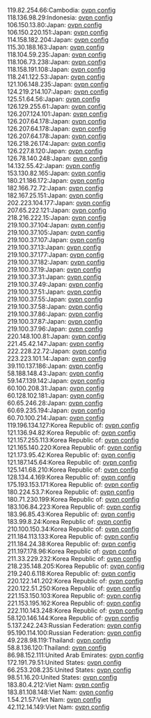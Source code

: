 119.82.254.66:Cambodia: [ovpn config](vpn/119_82_254_66.ovpn)  
118.136.98.29:Indonesia: [ovpn config](vpn/118_136_98_29.ovpn)  
106.150.13.80:Japan: [ovpn config](vpn/106_150_13_80.ovpn)  
106.150.220.151:Japan: [ovpn config](vpn/106_150_220_151.ovpn)  
114.158.182.204:Japan: [ovpn config](vpn/114_158_182_204.ovpn)  
115.30.188.163:Japan: [ovpn config](vpn/115_30_188_163.ovpn)  
118.104.59.235:Japan: [ovpn config](vpn/118_104_59_235.ovpn)  
118.106.73.238:Japan: [ovpn config](vpn/118_106_73_238.ovpn)  
118.158.191.108:Japan: [ovpn config](vpn/118_158_191_108.ovpn)  
118.241.122.53:Japan: [ovpn config](vpn/118_241_122_53.ovpn)  
121.106.148.235:Japan: [ovpn config](vpn/121_106_148_235.ovpn)  
124.219.214.107:Japan: [ovpn config](vpn/124_219_214_107.ovpn)  
125.51.64.56:Japan: [ovpn config](vpn/125_51_64_56.ovpn)  
126.129.255.61:Japan: [ovpn config](vpn/126_129_255_61.ovpn)  
126.207.124.101:Japan: [ovpn config](vpn/126_207_124_101.ovpn)  
126.207.64.178:Japan: [ovpn config](vpn/126_207_64_178.ovpn)  
126.207.64.178:Japan: [ovpn config](vpn/126_207_64_178.ovpn)  
126.207.64.178:Japan: [ovpn config](vpn/126_207_64_178.ovpn)  
126.218.26.174:Japan: [ovpn config](vpn/126_218_26_174.ovpn)  
126.227.8.120:Japan: [ovpn config](vpn/126_227_8_120.ovpn)  
126.78.140.248:Japan: [ovpn config](vpn/126_78_140_248.ovpn)  
14.132.55.42:Japan: [ovpn config](vpn/14_132_55_42.ovpn)  
153.130.82.165:Japan: [ovpn config](vpn/153_130_82_165.ovpn)  
180.21.186.172:Japan: [ovpn config](vpn/180_21_186_172.ovpn)  
182.166.72.72:Japan: [ovpn config](vpn/182_166_72_72.ovpn)  
182.167.25.151:Japan: [ovpn config](vpn/182_167_25_151.ovpn)  
202.223.104.177:Japan: [ovpn config](vpn/202_223_104_177.ovpn)  
207.65.222.121:Japan: [ovpn config](vpn/207_65_222_121.ovpn)  
218.216.222.15:Japan: [ovpn config](vpn/218_216_222_15.ovpn)  
219.100.37.104:Japan: [ovpn config](vpn/219_100_37_104.ovpn)  
219.100.37.105:Japan: [ovpn config](vpn/219_100_37_105.ovpn)  
219.100.37.107:Japan: [ovpn config](vpn/219_100_37_107.ovpn)  
219.100.37.13:Japan: [ovpn config](vpn/219_100_37_13.ovpn)  
219.100.37.177:Japan: [ovpn config](vpn/219_100_37_177.ovpn)  
219.100.37.182:Japan: [ovpn config](vpn/219_100_37_182.ovpn)  
219.100.37.19:Japan: [ovpn config](vpn/219_100_37_19.ovpn)  
219.100.37.31:Japan: [ovpn config](vpn/219_100_37_31.ovpn)  
219.100.37.49:Japan: [ovpn config](vpn/219_100_37_49.ovpn)  
219.100.37.51:Japan: [ovpn config](vpn/219_100_37_51.ovpn)  
219.100.37.55:Japan: [ovpn config](vpn/219_100_37_55.ovpn)  
219.100.37.58:Japan: [ovpn config](vpn/219_100_37_58.ovpn)  
219.100.37.86:Japan: [ovpn config](vpn/219_100_37_86.ovpn)  
219.100.37.87:Japan: [ovpn config](vpn/219_100_37_87.ovpn)  
219.100.37.96:Japan: [ovpn config](vpn/219_100_37_96.ovpn)  
220.148.100.81:Japan: [ovpn config](vpn/220_148_100_81.ovpn)  
221.45.42.147:Japan: [ovpn config](vpn/221_45_42_147.ovpn)  
222.228.22.72:Japan: [ovpn config](vpn/222_228_22_72.ovpn)  
223.223.101.14:Japan: [ovpn config](vpn/223_223_101_14.ovpn)  
39.110.137.186:Japan: [ovpn config](vpn/39_110_137_186.ovpn)  
58.188.148.43:Japan: [ovpn config](vpn/58_188_148_43.ovpn)  
59.147.139.142:Japan: [ovpn config](vpn/59_147_139_142.ovpn)  
60.100.208.31:Japan: [ovpn config](vpn/60_100_208_31.ovpn)  
60.128.102.181:Japan: [ovpn config](vpn/60_128_102_181.ovpn)  
60.65.246.28:Japan: [ovpn config](vpn/60_65_246_28.ovpn)  
60.69.235.194:Japan: [ovpn config](vpn/60_69_235_194.ovpn)  
60.70.100.214:Japan: [ovpn config](vpn/60_70_100_214.ovpn)  
119.196.134.127:Korea Republic of: [ovpn config](vpn/119_196_134_127.ovpn)  
121.136.94.82:Korea Republic of: [ovpn config](vpn/121_136_94_82.ovpn)  
121.157.255.113:Korea Republic of: [ovpn config](vpn/121_157_255_113.ovpn)  
121.165.140.220:Korea Republic of: [ovpn config](vpn/121_165_140_220.ovpn)  
121.173.95.42:Korea Republic of: [ovpn config](vpn/121_173_95_42.ovpn)  
121.187.145.64:Korea Republic of: [ovpn config](vpn/121_187_145_64.ovpn)  
125.141.68.210:Korea Republic of: [ovpn config](vpn/125_141_68_210.ovpn)  
128.134.4.169:Korea Republic of: [ovpn config](vpn/128_134_4_169.ovpn)  
175.193.153.171:Korea Republic of: [ovpn config](vpn/175_193_153_171.ovpn)  
180.224.53.7:Korea Republic of: [ovpn config](vpn/180_224_53_7.ovpn)  
180.71.230.199:Korea Republic of: [ovpn config](vpn/180_71_230_199.ovpn)  
183.106.84.223:Korea Republic of: [ovpn config](vpn/183_106_84_223.ovpn)  
183.96.85.43:Korea Republic of: [ovpn config](vpn/183_96_85_43.ovpn)  
183.99.8.24:Korea Republic of: [ovpn config](vpn/183_99_8_24.ovpn)  
210.100.150.34:Korea Republic of: [ovpn config](vpn/210_100_150_34.ovpn)  
211.184.113.133:Korea Republic of: [ovpn config](vpn/211_184_113_133.ovpn)  
211.184.24.38:Korea Republic of: [ovpn config](vpn/211_184_24_38.ovpn)  
211.197.178.96:Korea Republic of: [ovpn config](vpn/211_197_178_96.ovpn)  
211.33.229.232:Korea Republic of: [ovpn config](vpn/211_33_229_232.ovpn)  
218.235.148.205:Korea Republic of: [ovpn config](vpn/218_235_148_205.ovpn)  
219.240.6.118:Korea Republic of: [ovpn config](vpn/219_240_6_118.ovpn)  
220.122.141.202:Korea Republic of: [ovpn config](vpn/220_122_141_202.ovpn)  
220.122.51.250:Korea Republic of: [ovpn config](vpn/220_122_51_250.ovpn)  
221.153.150.103:Korea Republic of: [ovpn config](vpn/221_153_150_103.ovpn)  
221.153.195.162:Korea Republic of: [ovpn config](vpn/221_153_195_162.ovpn)  
222.110.143.248:Korea Republic of: [ovpn config](vpn/222_110_143_248.ovpn)  
58.120.146.144:Korea Republic of: [ovpn config](vpn/58_120_146_144.ovpn)  
5.137.242.243:Russian Federation: [ovpn config](vpn/5_137_242_243.ovpn)  
95.190.114.100:Russian Federation: [ovpn config](vpn/95_190_114_100.ovpn)  
49.228.98.119:Thailand: [ovpn config](vpn/49_228_98_119.ovpn)  
58.8.136.120:Thailand: [ovpn config](vpn/58_8_136_120.ovpn)  
86.98.152.111:United Arab Emirates: [ovpn config](vpn/86_98_152_111.ovpn)  
172.191.79.51:United States: [ovpn config](vpn/172_191_79_51.ovpn)  
66.253.208.235:United States: [ovpn config](vpn/66_253_208_235.ovpn)  
98.51.16.20:United States: [ovpn config](vpn/98_51_16_20.ovpn)  
183.80.4.212:Viet Nam: [ovpn config](vpn/183_80_4_212.ovpn)  
183.81.108.148:Viet Nam: [ovpn config](vpn/183_81_108_148.ovpn)  
1.54.21.57:Viet Nam: [ovpn config](vpn/1_54_21_57.ovpn)  
42.112.14.149:Viet Nam: [ovpn config](vpn/42_112_14_149.ovpn)  

